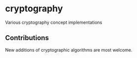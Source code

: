 # cryptography
Various cryptography concept implementations

## Contributions
New additions of cryptographic algorithms are most welcome.
